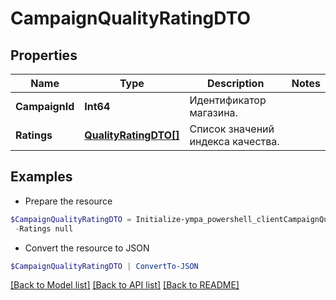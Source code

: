 # CampaignQualityRatingDTO
## Properties

Name | Type | Description | Notes
------------ | ------------- | ------------- | -------------
**CampaignId** | **Int64** | Идентификатор магазина. | 
**Ratings** | [**QualityRatingDTO[]**](QualityRatingDTO.md) | Список значений индекса качества. | 

## Examples

- Prepare the resource
```powershell
$CampaignQualityRatingDTO = Initialize-ympa_powershell_clientCampaignQualityRatingDTO  -CampaignId null `
 -Ratings null
```

- Convert the resource to JSON
```powershell
$CampaignQualityRatingDTO | ConvertTo-JSON
```

[[Back to Model list]](../README.md#documentation-for-models) [[Back to API list]](../README.md#documentation-for-api-endpoints) [[Back to README]](../README.md)

